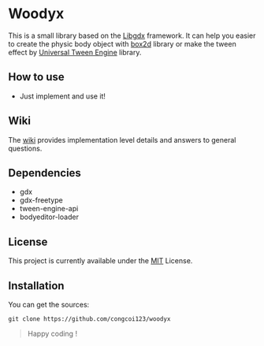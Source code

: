 # Woodyx

This is a small library based on the [Libgdx](https://libgdx.badlogicgames.com/) framework. It can help you easier to create the physic body object with [box2d](https://box2d.org/) library or make the tween effect by [Universal Tween Engine](https://github.com/AurelienRibon/universal-tween-engine) library.

## How to use
- Just implement and use it!

## Wiki
The [wiki](https://github.com/congcoi123/woodyx/wiki) provides implementation level details and answers to general questions.

## Dependencies
- gdx
- gdx-freetype
- tween-engine-api
- bodyeditor-loader

## License
This project is currently available under the [MIT](https://github.com/congcoi123/woodyx/blob/master/LICENSE) License.

## Installation
You can get the sources:
```
git clone https://github.com/congcoi123/woodyx
```

> Happy coding !
